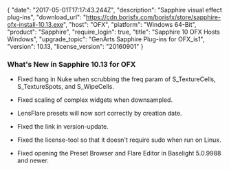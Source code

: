 {
   "date": "2017-05-01T17:17:43.244Z",
   "description": "Sapphire visual effect plug-ins",
   "download_url": "https://cdn.borisfx.com/borisfx/store/sapphire-ofx-install-10.13.exe",
   "host": "OFX",
   "platform": "Windows 64-Bit",
   "product": "Sapphire",
   "require_login": true,
   "title": "Sapphire 10 OFX Hosts Windows",
   "upgrade_topic": "GenArts Sapphire Plug-ins for OFX_is1",
   "version": 10.13,
   "license_version": "20160901"
}

### What's New in Sapphire 10.13 for OFX

* Fixed hang in Nuke when scrubbing the freq param of S_TextureCells, S_TextureSpots, and S_WipeCells.

* Fixed scaling of complex widgets when downsampled.

* LensFlare presets will now sort correctly by creation date.

* Fixed the link in version-update.

* Fixed the license-tool so that it doesn't require sudo when run on Linux.

* Fixed opening the Preset Browser and Flare Editor in Baselight 5.0.9988 and newer.

